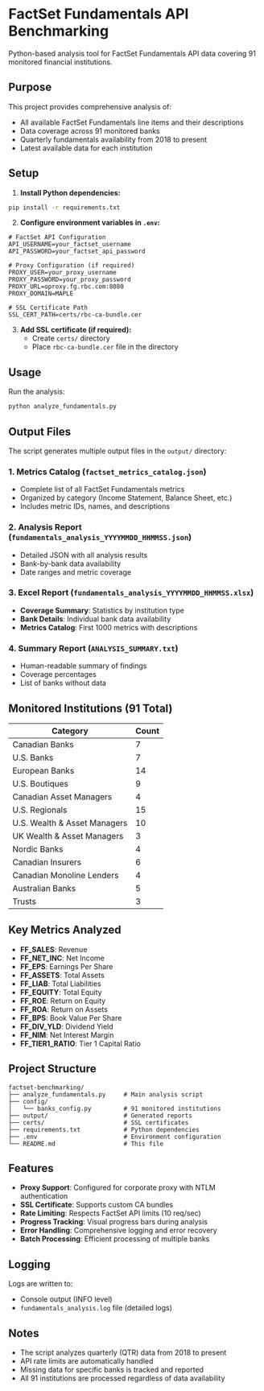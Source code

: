 # FactSet Fundamentals API Benchmarking

Python-based analysis tool for FactSet Fundamentals API data covering 91 monitored financial institutions.

## Purpose

This project provides comprehensive analysis of:
- All available FactSet Fundamentals line items and their descriptions
- Data coverage across 91 monitored banks
- Quarterly fundamentals availability from 2018 to present
- Latest available data for each institution

## Setup

1. **Install Python dependencies:**
```bash
pip install -r requirements.txt
```

2. **Configure environment variables in `.env`:**
```env
# FactSet API Configuration
API_USERNAME=your_factset_username
API_PASSWORD=your_factset_api_password

# Proxy Configuration (if required)
PROXY_USER=your_proxy_username
PROXY_PASSWORD=your_proxy_password
PROXY_URL=oproxy.fg.rbc.com:8080
PROXY_DOMAIN=MAPLE

# SSL Certificate Path
SSL_CERT_PATH=certs/rbc-ca-bundle.cer
```

3. **Add SSL certificate (if required):**
   - Create `certs/` directory
   - Place `rbc-ca-bundle.cer` file in the directory

## Usage

Run the analysis:
```bash
python analyze_fundamentals.py
```

## Output Files

The script generates multiple output files in the `output/` directory:

### 1. Metrics Catalog (`factset_metrics_catalog.json`)
- Complete list of all FactSet Fundamentals metrics
- Organized by category (Income Statement, Balance Sheet, etc.)
- Includes metric IDs, names, and descriptions

### 2. Analysis Report (`fundamentals_analysis_YYYYMMDD_HHMMSS.json`)
- Detailed JSON with all analysis results
- Bank-by-bank data availability
- Date ranges and metric coverage

### 3. Excel Report (`fundamentals_analysis_YYYYMMDD_HHMMSS.xlsx`)
- **Coverage Summary**: Statistics by institution type
- **Bank Details**: Individual bank data availability
- **Metrics Catalog**: First 1000 metrics with descriptions

### 4. Summary Report (`ANALYSIS_SUMMARY.txt`)
- Human-readable summary of findings
- Coverage percentages
- List of banks without data

## Monitored Institutions (91 Total)

| Category | Count |
|----------|-------|
| Canadian Banks | 7 |
| U.S. Banks | 7 |
| European Banks | 14 |
| U.S. Boutiques | 9 |
| Canadian Asset Managers | 4 |
| U.S. Regionals | 15 |
| U.S. Wealth & Asset Managers | 10 |
| UK Wealth & Asset Managers | 3 |
| Nordic Banks | 4 |
| Canadian Insurers | 6 |
| Canadian Monoline Lenders | 4 |
| Australian Banks | 5 |
| Trusts | 3 |

## Key Metrics Analyzed

- **FF_SALES**: Revenue
- **FF_NET_INC**: Net Income
- **FF_EPS**: Earnings Per Share
- **FF_ASSETS**: Total Assets
- **FF_LIAB**: Total Liabilities
- **FF_EQUITY**: Total Equity
- **FF_ROE**: Return on Equity
- **FF_ROA**: Return on Assets
- **FF_BPS**: Book Value Per Share
- **FF_DIV_YLD**: Dividend Yield
- **FF_NIM**: Net Interest Margin
- **FF_TIER1_RATIO**: Tier 1 Capital Ratio

## Project Structure

```
factset-benchmarking/
├── analyze_fundamentals.py     # Main analysis script
├── config/
│   └── banks_config.py         # 91 monitored institutions
├── output/                     # Generated reports
├── certs/                      # SSL certificates
├── requirements.txt            # Python dependencies
├── .env                        # Environment configuration
└── README.md                   # This file
```

## Features

- **Proxy Support**: Configured for corporate proxy with NTLM authentication
- **SSL Certificate**: Supports custom CA bundles
- **Rate Limiting**: Respects FactSet API limits (10 req/sec)
- **Progress Tracking**: Visual progress bars during analysis
- **Error Handling**: Comprehensive logging and error recovery
- **Batch Processing**: Efficient processing of multiple banks

## Logging

Logs are written to:
- Console output (INFO level)
- `fundamentals_analysis.log` file (detailed logs)

## Notes

- The script analyzes quarterly (QTR) data from 2018 to present
- API rate limits are automatically handled
- Missing data for specific banks is tracked and reported
- All 91 institutions are processed regardless of data availability